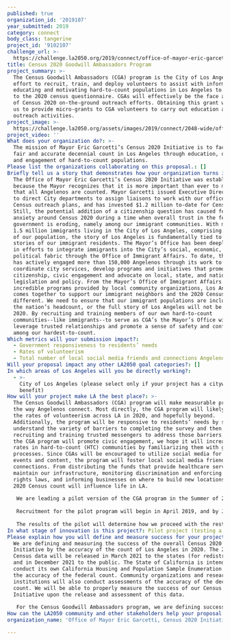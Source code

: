 ```yaml
---
published: true
organization_id: '2019107'
year_submitted: 2019
category: connect
body_class: tangerine
project_id: '9102107'
challenge_url: >-
  https://challenge.la2050.org/2019/connect/office-of-mayor-eric-garcetti-census-2020-initiative/
title: Census 2020 Goodwill Ambassadors Program
project_summary: >-
  The Census Goodwill Ambassadors (CGA) program is the City of Los Angeles’
  effort to recruit, train, and deploy volunteers to assist with informing,
  educating and motivating hard-to-count populations in Los Angeles to respond
  to the 2020 census questionnaire. CGAs will effectively be the face and voice
  of Census 2020 on-the-ground outreach efforts. Obtaining this grant will allow
  us to provide micro-grants to CGA volunteers to carry out education and
  outreach activities.
project_image: >-
  https://challenge.la2050.org/assets/images/2019/connect/2048-wide/office-of-mayor-eric-garcetti-census-2020-initiative.jpg
project_video: ''
What does your organization do?: >-
  The mission of Mayor Eric Garcetti’s Census 2020 Initiative is to facilitate a
  fair and accurate decennial count in Los Angeles through education, outreach
  and engagement of hard-to-count populations.
Please list the organizations collaborating on this proposal.: []
Briefly tell us a story that demonstrates how your organization turns inspiration into impact.: >-
  The Office of Mayor Eric Garcetti’s Census 2020 Initiative was established
  because the Mayor recognizes that it is more important than ever to make sure
  that all Angelenos are counted. Mayor Garcetti issued Executive Directive 21
  to direct City departments to assign liaisons to work with our office, develop
  Census outreach plans, and has invested $1.2 million to-date for Census 2020.
  Still, the potential addition of a citizenship question has caused fear and
  anxiety around Census 2020 during a time when overall trust in the federal
  government is eroding, namely among our immigrant communities. With more than
  1.5 million immigrants living in the City of Los Angeles, comprising over 38%
  of our population, the story of Los Angeles is fundamentally tied to the
  stories of our immigrant residents. The Mayor’s Office has been deeply engaged
  in efforts to integrate immigrants into the City’s social, economic, and
  political fabric through the Office of Immigrant Affairs. To date, the Office
  has actively engaged more than 150,000 Angelenos through its work to
  coordinate city services, develop programs and initiatives that promote
  citizenship, civic engagement and advocate on local, state, and national
  legislation and policy. From the Mayor’s Office of Immigrant Affairs to the
  incredible programs provided by local community organizations, Los Angeles
  comes together to support our immigrant neighbors and the 2020 Census is no
  different. We need to ensure that our immigrant populations are included in
  the nation’s headcount, or the full story of Los Angeles will not be told in
  2020. By recruiting and training members of our own hard-to-count
  communities--like immigrants--to serve as CGA’s the Mayor’s Office will
  leverage trusted relationships and promote a sense of safety and confidence
  among our hardest-to-count.
Which metrics will your submission impact?:
  - Government responsiveness to residents’ needs
  - Rates of volunteerism
  - Total number of local social media friends and connections Angelenos have
Will your proposal impact any other LA2050 goal categories?: []
In which areas of Los Angeles will you be directly working?:
  - >-
    City of Los Angeles (please select only if your project has a citywide
    benefit)
How will your project make LA the best place?: >-
  The Census Goodwill Ambassadors (CGA) program will make measurable progress in
  the way Angelenos connect. Most directly, the CGA program will likely increase
  the rates of volunteerism across LA in 2020, and hopefully beyond.
  Additionally, the program will be responsive to residents’ needs by seeking to
  understand the variety of barriers to completing the survey and then
  recruiting and training trusted messengers to address those barriers. Since
  the CGA program will promote civic engagement, we hope it will increase voting
  rates in hard-to-count (HTC) communities by familiarizing them with government
  processes. Since CGAs will be encouraged to utilize social media for posting
  events and content, the program will foster local social media friends and
  connections. From distributing the funds that provide healthcare services and
  maintain our infrastructure, monitoring discrimination and enforcing civil
  rights laws, and informing businesses on where to build new locations, the
  2020 Census count will influence life in LA.
   
   We are leading a pilot version of the CGA program in the Summer of 2019 designed to solicit feedback from the community, test its effectiveness, and iterate an improved version for 2020. We are seeking to engage the HTC populations in this program in order to improve their likelihood of response, and thus, the likelihood that they will be represented in the distribution of over $883 billion in federal funds, as well as political reapportionment and redistricting at all levels of government. Communities that are typically HTC include racial and ethnic minorities, renters, immigrants, residents living in poverty, children under 5, seniors, residents experiencing homelessness and English language learners. About 57% of residents in the City of Los Angeles live in hard or very hard-to-count census block groups.
   
   Recruitment for the pilot program will begin in April 2019, and by June 2019 we will begin training and commence early deployment. Our team is working with community partners to identify recruits. We are seeking approximately 80 CGAs over the span of 4 training sessions in HTC communities in South LA, Boyle Heights, Pacoima, and Harbor/Wilmington. In July and August 2019, all CGA participants will be responsible for hosting a minimum of 1 census community event.
   
   The results of the pilot will determine how we proceed with the rest of the program. September and October 2019 will be spent refining the program. From November 2019 through February 2020 we will host trainings and begin deployment. Once the online self-response tool is released by the Census Bureau in late March 2020, we will prioritize using CGAs to staff Census Action Kiosks, provide language assistance on-site, and share social media messaging. The Census Bureau will also provide live response data that we will utilize in real-time to deploy CGAs to areas that have a higher need. The CGA program will remain active until the end of the self-response period in July 2020.
In what stage of innovation is this project?: Pilot project (testing a new idea on a small scale to prove feasibility)
Please explain how you will define and measure success for your project.: >-
  We are defining and measuring the success of the overall Census 2020
  Initiative by the accuracy of the count of Los Angeles in 2020. The 2020
  Census data will be released in March 2021 to the states (for redistricting)
  and in December 2021 to the public. The State of California is intending to
  conduct its own California Housing and Population Sample Enumeration to assess
  the accuracy of the federal count. Community organizations and research
  institutions will also conduct assessments of the accuracy of the decennial
  count. We will be able to properly measure the success of our Census 2020
  Initiative upon the release and assessment of this data. 
   
   For the Census Goodwill Ambassadors program, we are defining success by the program’s ability to recruit enough CGAs to replicate the linguistic, ethnic, cultural, and geographic diversity of Los Angeles and by how well we staff Census Action Kiosks (CAKs) throughout the self-response period. One key metric for how well the CGAs serve the diversity of Los Angeles is by the languages they speak. We hope to have CGAs who can translate into as many languages as possible, prioritizing the languages that will not have full translation support from the Census Bureau. The presence of CGAs at our CAKs will be a central goal of this program. The kiosks will be where CGAs can provide direct assistance to residents who want to respond to the survey. This assistance will be in the form of digital literacy guidance by helping residents navigate the CAK webpage, translation services for informational resources and/or the survey itself, and providing additional information in-language and in-culture.
How can the LA2050 community and other stakeholders help your proposal succeed?: []
organization_name: 'Office of Mayor Eric Garcetti, Census 2020 Initiative'

---
```

